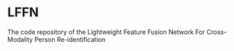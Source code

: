 # LFFN
The code repository of the Lightweight Feature Fusion Network For Cross-Modality Person Re-identification
